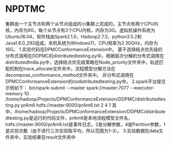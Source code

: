 # NPDTMC
  集群由一个主节点和两个从节点组成的小集群上完成的，主节点有两个CPU内核，内存为6G，每个从节点有2个CPU内核，内存为3G。虚拟机操作系统为Ubuntu16.04，软件栈由Spark2.1.0，Hadoop2.7.3，python3.5.2和Java1.8.0_292组成。本机系统为Windows11，CPU频率为2.30GHz，内存为16G。
  1.实验代码在DPMCConformanceExtension中。
  基于选择结点优先级的分布式调用在DDPMC的distributedtesting.py中，根据层次分解的分布式调用在distributedhrdla.py中，选择结点优先级策略在Node_priority文件夹中，轨迹匹配机制在trace_allocate文件夹中，流程模型分解方法在decompose_conformance_method文件夹中。
  非分布式调用在DPMCConformanceExtension的nodistributedtesting.py中。
2.spark平台提交示例如下： bin/spark-submit --master spark://master:7077 --executor-memory 1G /home/hadoop/Projects/DPMConformanceExtension/DDPMC/distributedtesting.py prAm6 hdfs://master:9000/prAm6.txt 2 4 1
其中，/home/hadoop/Projects/DPMConformanceExtension/DDPMC/distributedtesting.py是运行的代码文件，prAm6是本地流程模型文件名，hdfs://master:9000/prAm6.txt是事件日志，2是分解参数，4是Partition参数，1是实验次数（由于进行三次实验取平均，所以范围为1-3）。
3.实验数据在data文件夹中，实验结果在result文件夹中
